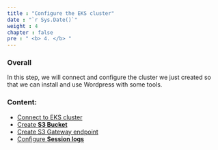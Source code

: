 ```yaml
---
title : "Configure the EKS cluster"
date : "`r Sys.Date()`"
weight : 4
chapter : false
pre : " <b> 4. </b> "
---
```


### Overall
In this step, we will connect and configure the cluster we just created so that we can install and use Wordpress with some tools.

### Content:
  - [Connect to EKS cluster](4.1-connecttoekscluster/)
  - [Create **S3 Bucket**](4.2-creates3bucket/)
  - [Create S3 Gateway endpoint](./4.3-creategwes3)
  - [Configure **Session logs**](./4.4-configsessionlogs/)